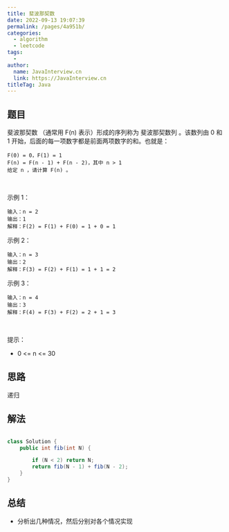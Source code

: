 ```yaml
---
title: 斐波那契数
date: 2022-09-13 19:07:39
permalink: /pages/4a951b/
categories:
  - algorithm
  - leetcode
tags:
  - 
author: 
  name: JavaInterview.cn
  link: https://JavaInterview.cn
titleTag: Java
---
```



## 题目

斐波那契数 （通常用 F(n) 表示）形成的序列称为 斐波那契数列 。该数列由 0 和 1 开始，后面的每一项数字都是前面两项数字的和。也就是：

    F(0) = 0，F(1) = 1
    F(n) = F(n - 1) + F(n - 2)，其中 n > 1
    给定 n ，请计算 F(n) 。

 

示例 1：

    输入：n = 2
    输出：1
    解释：F(2) = F(1) + F(0) = 1 + 0 = 1
示例 2：

    输入：n = 3
    输出：2
    解释：F(3) = F(2) + F(1) = 1 + 1 = 2
示例 3：

    输入：n = 4
    输出：3
    解释：F(4) = F(3) + F(2) = 2 + 1 = 3
 

提示：

- 0 <= n <= 30



## 思路

递归

## 解法
```java

class Solution {
    public int fib(int N) {

        if (N < 2) return N;
        return fib(N - 1) + fib(N - 2);
    }
}
```

## 总结

- 分析出几种情况，然后分别对各个情况实现 
